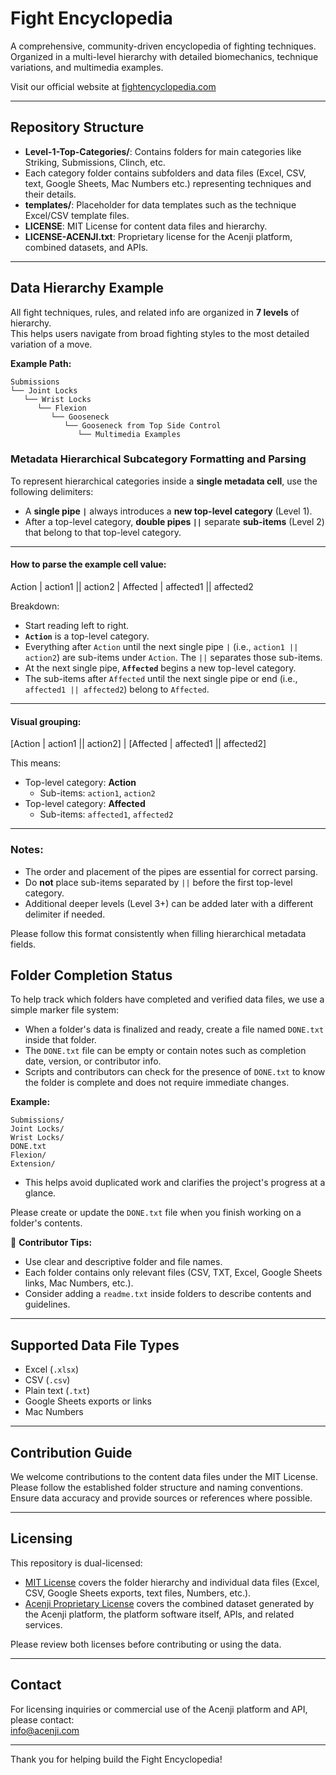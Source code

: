 # Fight Encyclopedia

A comprehensive, community-driven encyclopedia of fighting techniques. Organized in a multi-level hierarchy with detailed biomechanics, technique variations, and multimedia examples.

Visit our official website at [fightencyclopedia.com](https://fightencyclopedia.com)

---

## Repository Structure

- **Level-1-Top-Categories/**: Contains folders for main categories like Striking, Submissions, Clinch, etc.  
- Each category folder contains subfolders and data files (Excel, CSV, text, Google Sheets, Mac Numbers etc.) representing techniques and their details.  
- **templates/**: Placeholder for data templates such as the technique Excel/CSV template files.  
- **LICENSE**: MIT License for content data files and hierarchy.  
- **LICENSE-ACENJI.txt**: Proprietary license for the Acenji platform, combined datasets, and APIs.

---

## Data Hierarchy Example

All fight techniques, rules, and related info are organized in **7 levels** of hierarchy.  
This helps users navigate from broad fighting styles to the most detailed variation of a move.

**Example Path:**  
```
Submissions
└── Joint Locks
   └── Wrist Locks
      └── Flexion
         └── Gooseneck
            └── Gooseneck from Top Side Control
               └── Multimedia Examples
```
### Metadata Hierarchical Subcategory Formatting and Parsing

To represent hierarchical categories inside a **single metadata cell**, use the following delimiters:

- A **single pipe `|`** always introduces a **new top-level category** (Level 1).  
- After a top-level category, **double pipes `||`** separate **sub-items** (Level 2) that belong to that top-level category.

---

#### How to parse the example cell value:

Action | action1 || action2 | Affected | affected1 || affected2


Breakdown:  
- Start reading left to right.  
- **`Action`** is a top-level category.  
- Everything after `Action` until the next single pipe `|` (i.e., `action1 || action2`) are sub-items under `Action`. The `||` separates those sub-items.  
- At the next single pipe, **`Affected`** begins a new top-level category.  
- The sub-items after `Affected` until the next single pipe or end (i.e., `affected1 || affected2`) belong to `Affected`.

---

#### Visual grouping:

[Action | action1 || action2] | [Affected | affected1 || affected2]


This means:

- Top-level category: **Action**  
  - Sub-items: `action1`, `action2`  
- Top-level category: **Affected**  
  - Sub-items: `affected1`, `affected2`

---

### Notes:

- The order and placement of the pipes are essential for correct parsing.  
- Do **not** place sub-items separated by `||` before the first top-level category.  
- Additional deeper levels (Level 3+) can be added later with a different delimiter if needed.

Please follow this format consistently when filling hierarchical metadata fields.

## Folder Completion Status

To help track which folders have completed and verified data files, we use a simple marker file system:

- When a folder's data is finalized and ready, create a file named `DONE.txt` inside that folder.  
- The `DONE.txt` file can be empty or contain notes such as completion date, version, or contributor info.  
- Scripts and contributors can check for the presence of `DONE.txt` to know the folder is complete and does not require immediate changes.  

**Example:**  
```
Submissions/
Joint Locks/
Wrist Locks/
DONE.txt
Flexion/
Extension/
```

- This helps avoid duplicated work and clarifies the project's progress at a glance.

Please create or update the `DONE.txt` file when you finish working on a folder's contents.
 

📌 **Contributor Tips:**  
- Use clear and descriptive folder and file names.  
- Each folder contains only relevant files (CSV, TXT, Excel, Google Sheets links, Mac Numbers, etc.).  
- Consider adding a `readme.txt` inside folders to describe contents and guidelines.

---

## Supported Data File Types

- Excel (`.xlsx`)  
- CSV (`.csv`)  
- Plain text (`.txt`)  
- Google Sheets exports or links
- Mac Numbers

---

## Contribution Guide

We welcome contributions to the content data files under the MIT License.  
Please follow the established folder structure and naming conventions.  
Ensure data accuracy and provide sources or references where possible.

---

## Licensing

This repository is dual-licensed:

- [MIT License](./LICENSE) covers the folder hierarchy and individual data files (Excel, CSV, Google Sheets exports, text files, Numbers, etc.).  
- [Acenji Proprietary License](./LICENSE-ACENJI.txt) covers the combined dataset generated by the Acenji platform, the platform software itself, APIs, and related services.

Please review both licenses before contributing or using the data.

---

## Contact

For licensing inquiries or commercial use of the Acenji platform and API, please contact:  
info@acenji.com

---

Thank you for helping build the Fight Encyclopedia!
